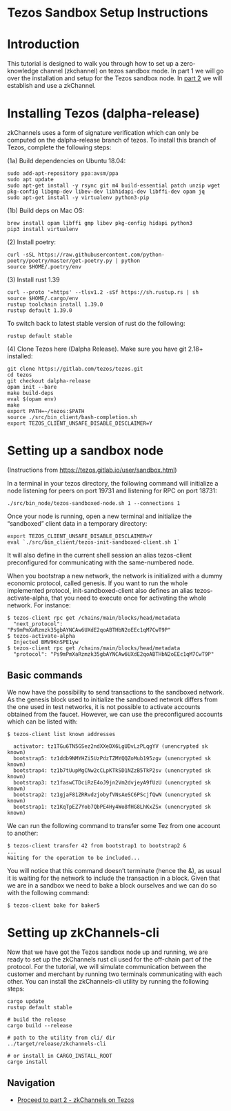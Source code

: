 # Tezos Sandbox Setup Instructions

# Introduction

This tutorial is designed to walk you through how to set up a zero-knowledge channel (zkchannel) on tezos sandbox mode. In part 1 we will go over the installation and setup for the Tezos sandbox node. In [part 2](tutorial_pt2_zkchannels.md) we will establish and use a zkChannel.

# Installing Tezos (dalpha-release)

zkChannels uses a form of signature verification which can only be computed on the dalpha-release branch of tezos. To install this branch of Tezos, complete the following steps:

(1a) Build dependencies on Ubuntu 18.04:
	
	sudo add-apt-repository ppa:avsm/ppa
	sudo apt update
	sudo apt-get install -y rsync git m4 build-essential patch unzip wget pkg-config libgmp-dev libev-dev libhidapi-dev libffi-dev opam jq
	sudo apt-get install -y virtualenv python3-pip 
    
(1b) Build deps on Mac OS:

	brew install opam libffi gmp libev pkg-config hidapi python3
	pip3 install virtualenv

(2) Install poetry:
	
	curl -sSL https://raw.githubusercontent.com/python-poetry/poetry/master/get-poetry.py | python
	source $HOME/.poetry/env

(3) Install rust 1.39
	
	curl --proto '=https' --tlsv1.2 -sSf https://sh.rustup.rs | sh
	source $HOME/.cargo/env
	rustup toolchain install 1.39.0
	rustup default 1.39.0

To switch back to latest stable version of rust do the following:

	rustup default stable
	
(4) Clone Tezos here (Dalpha Release). Make sure you have git 2.18+ installed:
    
    git clone https://gitlab.com/tezos/tezos.git
    cd tezos
    git checkout dalpha-release
    opam init --bare
    make build-deps
    eval $(opam env)
    make
    export PATH=~/tezos:$PATH
    source ./src/bin_client/bash-completion.sh
    export TEZOS_CLIENT_UNSAFE_DISABLE_DISCLAIMER=Y

# Setting up a sandbox node

(Instructions from https://tezos.gitlab.io/user/sandbox.html)

In a terminal in your tezos directory, the following command will initialize a node listening for peers on port 19731 and listening for RPC on port 18731:
```
./src/bin_node/tezos-sandboxed-node.sh 1 --connections 1
```

Once your node is running, open a new terminal and initialize the “sandboxed” client data in a temporary directory:

```
export TEZOS_CLIENT_UNSAFE_DISABLE_DISCLAIMER=Y
eval `./src/bin_client/tezos-init-sandboxed-client.sh 1`
```

It will also define in the current shell session an alias tezos-client preconfigured for communicating with the same-numbered node.

When you bootstrap a new network, the network is initialized with a dummy economic protocol, called genesis. If you want to run the whole implemented protocol, init-sandboxed-client also defines an alias tezos-activate-alpha, that you need to execute once for activating the whole network. For instance:

```
$ tezos-client rpc get /chains/main/blocks/head/metadata
  "next_protocol": "Ps9mPmXaRzmzk35gbAYNCAw6UXdE2qoABTHbN2oEEc1qM7CwT9P"
$ tezos-activate-alpha
  Injected BMV9KnSPE1yw
$ tezos-client rpc get /chains/main/blocks/head/metadata
  "protocol": "Ps9mPmXaRzmzk35gbAYNCAw6UXdE2qoABTHbN2oEEc1qM7CwT9P"
```

## Basic commands
We now have the possibility to send transactions to the sandboxed network. As the genesis block used to initialize the sandboxed network differs from the one used in test networks, it is not possible to activate accounts obtained from the faucet. However, we can use the preconfigured accounts which can be listed with:

```
$ tezos-client list known addresses

  activator: tz1TGu6TN5GSez2ndXXeDX6LgUDvLzPLqgYV (unencrypted sk known)
  bootstrap5: tz1ddb9NMYHZi5UzPdzTZMYQQZoMub195zgv (unencrypted sk known)
  bootstrap4: tz1b7tUupMgCNw2cCLpKTkSD1NZzB5TkP2sv (unencrypted sk known)
  bootstrap3: tz1faswCTDciRzE4oJ9jn2Vm2dvjeyA9fUzU (unencrypted sk known)
  bootstrap2: tz1gjaF81ZRRvdzjobyfVNsAeSC6PScjfQwN (unencrypted sk known)
  bootstrap1: tz1KqTpEZ7Yob7QbPE4Hy4Wo8fHG8LhKxZSx (unencrypted sk known)
```

We can run the following command to transfer some Tez from one account to another:


```
$ tezos-client transfer 42 from bootstrap1 to bootstrap2 &
...
Waiting for the operation to be included...
```

You will notice that this command doesn’t terminate (hence the &), as usual it is waiting for the network to include the transaction in a block. Given that we are in a sandbox we need to bake a block ourselves and we can do so with the following command:

```
$ tezos-client bake for baker5
```

# Setting up zkChannels-cli 
Now that we have got the Tezos sandbox node up and running, we are ready to set up the zkChannels rust cli used for the off-chain part of the protocol. For the tutorial, we will simulate communication between the customer and merchant by running two terminals communicating with each other. You can install the zkChannels-cli utility by running the following steps:
```
cargo update
rustup default stable

# build the release
cargo build --release

# path to the utility from cli/ dir
../target/release/zkchannels-cli

# or install in CARGO_INSTALL_ROOT
cargo install 
```

## Navigation
- [Proceed to part 2 - zkChannels on Tezos](tutorial_pt2_zkchannels.md)